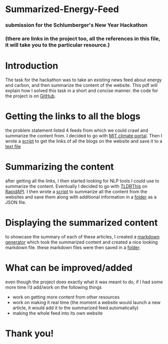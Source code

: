 # Summarized-Energy-Feed

### submission for the ****Schlumberger's New Year Hackathon****

### (there are links in the project too, all the references in this file, it will take you to the particular resource.)

# Introduction

The task for the hackathon was to take an existing news feed about energy and carbon, and then summarize the content of the website. This pdf will explain how I solved this task in a short and concise manner. the code for the project is on [GitHub](https://github.com/realhardik18/Summarized-Energy-Feed).

# Getting the links to all the blogs

the problem statement listed 4 feeds from which we could crawl and summarize the content from. I decided to go with [MIT climate portal](https://climate.mit.edu/). Then I wrote a [script](https://github.com/realhardik18/Summarized-Energy-Feed/blob/master/helpers/crawler/crawler.py) to get the links of all the blogs on the website and save it to a [text file](https://github.com/realhardik18/Summarized-Energy-Feed/blob/master/helpers/crawler/links.txt)

# Summarizing the content

after getting all the links, I then started looking for NLP tools I could use to summarize the content. Eventually I decided to go with [TLDRThis](https://rapidapi.com/tldrthishq-tldrthishq-default/api/tldrthis) on [RapidAPI](https://rapidapi.com/hub). I then wrote a [script](https://github.com/realhardik18/Summarized-Energy-Feed/blob/master/helpers/content%20summarization/main.py) to summarize all the content from the websites and save them along with additional information in a [folder](https://github.com/realhardik18/Summarized-Energy-Feed/tree/master/helpers/content%20summarization/summarizedContent) as a JSON file.

# Displaying the summarized content

to showcase the summary of each of these articles, I created a [markdown generator](https://github.com/realhardik18/Summarized-Energy-Feed/blob/master/MarkDownGenerator.py) which took the summarized content and created a nice looking markdown file. these markdown files were then saved in a [folder](https://github.com/realhardik18/Summarized-Energy-Feed/tree/master/SummarizedContentAsMarkdown).

# What can be improved/added

even though the project does exactly what it was meant to do, if I had some more time I’d add/work on the following things

- work on getting more content from other resources
- work on making it real time (the moment a website would launch a new article, it would add it to the summarized feed automatically)
- making the whole feed into its own website

# Thank you!